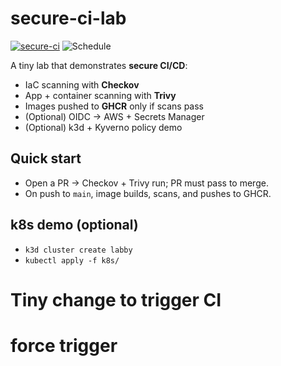 # secure-ci-lab

[![secure-ci](https://github.com/${OWNER}/${REPO}/actions/workflows/secure-ci.yml/badge.svg)](../../actions/workflows/secure-ci.yml)
![Schedule](https://img.shields.io/badge/schedule-hourly-blue)


A tiny lab that demonstrates **secure CI/CD**:
- IaC scanning with **Checkov**
- App + container scanning with **Trivy**
- Images pushed to **GHCR** only if scans pass
- (Optional) OIDC → AWS + Secrets Manager
- (Optional) k3d + Kyverno policy demo

## Quick start
- Open a PR → Checkov + Trivy run; PR must pass to merge.
- On push to `main`, image builds, scans, and pushes to GHCR.

## k8s demo (optional)
- `k3d cluster create labby`
- `kubectl apply -f k8s/`
# Tiny change to trigger CI

# force trigger

